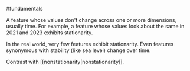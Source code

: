 #fundamentals

A feature whose values don&#39;t change across one or more dimensions, usually time.
For example, a feature whose values look about the same in 2021 and
2023 exhibits stationarity.

In the real world, very few features exhibit stationarity. Even features
synonymous with stability (like sea level) change over time.

Contrast with [[nonstationarity|nonstationarity]].


